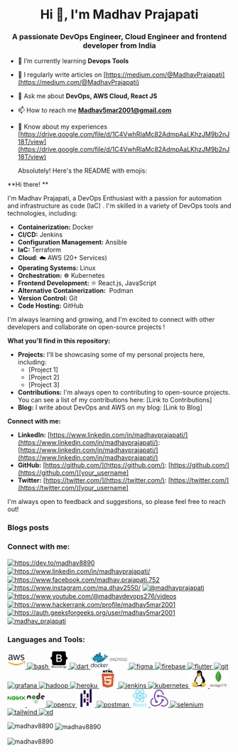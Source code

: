 <h1 align="center">Hi 👋, I'm Madhav Prajapati</h1>
<h3 align="center">A passionate DevOps Engineer, Cloud Engineer and frontend developer from India</h3>

- 🌱 I’m currently learning **Devops Tools**

- 📝 I regularly write articles on [https://medium.com/@MadhavPrajapati](https://medium.com/@MadhavPrajapati)

- 💬 Ask me about **DevOps, AWS Cloud, React JS**

- 📫 How to reach me **Madhav5mar2001@gmail.com**

- 📄 Know about my experiences [https://drive.google.com/file/d/1C4VwhRlaMc82AdmpAaLKhzJM9b2nJ18T/view](https://drive.google.com/file/d/1C4VwhRlaMc82AdmpAaLKhzJM9b2nJ18T/view)

  Absolutely! Here's the README with emojis:

**Hi there! **

I'm Madhav Prajapati, a DevOps Enthusiast with a passion for automation and infrastructure as code (IaC) . I'm skilled in a variety of DevOps tools and technologies, including:

* **Containerization:**  Docker
* **CI/CD:**  Jenkins
* **Configuration Management:**  Ansible
* **IaC:**  Terraform
* **Cloud**: ☁️ AWS (20+ Services)
* **Operating Systems:**  Linux
* **Orchestration:** ☸️ Kubernetes
* **Frontend Development:** ⚛️ React.js,  JavaScript
* **Alternative Containerization:** ️ Podman
* **Version Control:**  Git
* **Code Hosting:**  GitHub

I'm always learning and growing, and I'm excited to connect with other developers and collaborate on open-source projects !

**What you'll find in this repository:**

* **Projects:** I'll be showcasing some of my personal projects here, including:
    * [Project 1]
    * [Project 2]
    * [Project 3]
* **Contributions:** I'm always open to contributing to open-source projects. You can see a list of my contributions here: [Link to Contributions]
* **Blog:** I write about DevOps and AWS on my blog: [Link to Blog]

**Connect with me:**

* **LinkedIn:** [https://www.linkedin.com/in/madhavprajapati/](https://www.linkedin.com/in/madhavprajapati/): [https://www.linkedin.com/in/madhavprajapati/](https://www.linkedin.com/in/madhavprajapati/)
* **GitHub:** [https://github.com/](https://github.com/): [https://github.com/](https://github.com/)[your_username]
* **Twitter:** [https://twitter.com/](https://twitter.com/): [https://twitter.com/](https://twitter.com/)[your_username]

I'm always open to feedback and suggestions, so please feel free to reach out! 



### Blogs posts
<!-- BLOG-POST-LIST:START -->
<!-- BLOG-POST-LIST:END -->

<h3 align="left">Connect with me:</h3>
<p align="left">
<a href="https://dev.to/https://dev.to/madhav8890" target="blank"><img align="center" src="https://raw.githubusercontent.com/rahuldkjain/github-profile-readme-generator/master/src/images/icons/Social/devto.svg" alt="https://dev.to/madhav8890" height="30" width="40" /></a>
<a href="https://linkedin.com/in/https://www.linkedin.com/in/madhavprajapati/" target="blank"><img align="center" src="https://raw.githubusercontent.com/rahuldkjain/github-profile-readme-generator/master/src/images/icons/Social/linked-in-alt.svg" alt="https://www.linkedin.com/in/madhavprajapati/" height="30" width="40" /></a>
<a href="https://fb.com/https://www.facebook.com/madhav.prajapati.752" target="blank"><img align="center" src="https://raw.githubusercontent.com/rahuldkjain/github-profile-readme-generator/master/src/images/icons/Social/facebook.svg" alt="https://www.facebook.com/madhav.prajapati.752" height="30" width="40" /></a>
<a href="https://instagram.com/https://www.instagram.com/ma.dhav2550/" target="blank"><img align="center" src="https://raw.githubusercontent.com/rahuldkjain/github-profile-readme-generator/master/src/images/icons/Social/instagram.svg" alt="https://www.instagram.com/ma.dhav2550/" height="30" width="40" /></a>
<a href="https://medium.com/@madhavprajapati" target="blank"><img align="center" src="https://raw.githubusercontent.com/rahuldkjain/github-profile-readme-generator/master/src/images/icons/Social/medium.svg" alt="@madhavprajapati" height="30" width="40" /></a>
<a href="https://www.youtube.com/c/https://www.youtube.com/@madhavdevops276/videos" target="blank"><img align="center" src="https://raw.githubusercontent.com/rahuldkjain/github-profile-readme-generator/master/src/images/icons/Social/youtube.svg" alt="https://www.youtube.com/@madhavdevops276/videos" height="30" width="40" /></a>
<a href="https://www.hackerrank.com/https://www.hackerrank.com/profile/madhav5mar2001" target="blank"><img align="center" src="https://raw.githubusercontent.com/rahuldkjain/github-profile-readme-generator/master/src/images/icons/Social/hackerrank.svg" alt="https://www.hackerrank.com/profile/madhav5mar2001" height="30" width="40" /></a>
<a href="https://auth.geeksforgeeks.org/user/https://auth.geeksforgeeks.org/user/madhav5mar2001" target="blank"><img align="center" src="https://raw.githubusercontent.com/rahuldkjain/github-profile-readme-generator/master/src/images/icons/Social/geeks-for-geeks.svg" alt="https://auth.geeksforgeeks.org/user/madhav5mar2001" height="30" width="40" /></a>
<a href="https://discord.gg/madhav_prajapati" target="blank"><img align="center" src="https://raw.githubusercontent.com/rahuldkjain/github-profile-readme-generator/master/src/images/icons/Social/discord.svg" alt="madhav_prajapati" height="30" width="40" /></a>
</p>

<h3 align="left">Languages and Tools:</h3>
<p align="left"> <a href="https://aws.amazon.com" target="_blank" rel="noreferrer"> <img src="https://raw.githubusercontent.com/devicons/devicon/master/icons/amazonwebservices/amazonwebservices-original-wordmark.svg" alt="aws" width="40" height="40"/> </a> <a href="https://www.gnu.org/software/bash/" target="_blank" rel="noreferrer"> <img src="https://www.vectorlogo.zone/logos/gnu_bash/gnu_bash-icon.svg" alt="bash" width="40" height="40"/> </a> <a href="https://getbootstrap.com" target="_blank" rel="noreferrer"> <img src="https://raw.githubusercontent.com/devicons/devicon/master/icons/bootstrap/bootstrap-plain-wordmark.svg" alt="bootstrap" width="40" height="40"/> </a> <a href="https://dart.dev" target="_blank" rel="noreferrer"> <img src="https://www.vectorlogo.zone/logos/dartlang/dartlang-icon.svg" alt="dart" width="40" height="40"/> </a> <a href="https://www.docker.com/" target="_blank" rel="noreferrer"> <img src="https://raw.githubusercontent.com/devicons/devicon/master/icons/docker/docker-original-wordmark.svg" alt="docker" width="40" height="40"/> </a> <a href="https://expressjs.com" target="_blank" rel="noreferrer"> <img src="https://raw.githubusercontent.com/devicons/devicon/master/icons/express/express-original-wordmark.svg" alt="express" width="40" height="40"/> </a> <a href="https://www.figma.com/" target="_blank" rel="noreferrer"> <img src="https://www.vectorlogo.zone/logos/figma/figma-icon.svg" alt="figma" width="40" height="40"/> </a> <a href="https://firebase.google.com/" target="_blank" rel="noreferrer"> <img src="https://www.vectorlogo.zone/logos/firebase/firebase-icon.svg" alt="firebase" width="40" height="40"/> </a> <a href="https://flutter.dev" target="_blank" rel="noreferrer"> <img src="https://www.vectorlogo.zone/logos/flutterio/flutterio-icon.svg" alt="flutter" width="40" height="40"/> </a> <a href="https://git-scm.com/" target="_blank" rel="noreferrer"> <img src="https://www.vectorlogo.zone/logos/git-scm/git-scm-icon.svg" alt="git" width="40" height="40"/> </a> <a href="https://grafana.com" target="_blank" rel="noreferrer"> <img src="https://www.vectorlogo.zone/logos/grafana/grafana-icon.svg" alt="grafana" width="40" height="40"/> </a> <a href="https://hadoop.apache.org/" target="_blank" rel="noreferrer"> <img src="https://www.vectorlogo.zone/logos/apache_hadoop/apache_hadoop-icon.svg" alt="hadoop" width="40" height="40"/> </a> <a href="https://heroku.com" target="_blank" rel="noreferrer"> <img src="https://www.vectorlogo.zone/logos/heroku/heroku-icon.svg" alt="heroku" width="40" height="40"/> </a> <a href="https://www.w3.org/html/" target="_blank" rel="noreferrer"> <img src="https://raw.githubusercontent.com/devicons/devicon/master/icons/html5/html5-original-wordmark.svg" alt="html5" width="40" height="40"/> </a> <a href="https://www.jenkins.io" target="_blank" rel="noreferrer"> <img src="https://www.vectorlogo.zone/logos/jenkins/jenkins-icon.svg" alt="jenkins" width="40" height="40"/> </a> <a href="https://kubernetes.io" target="_blank" rel="noreferrer"> <img src="https://www.vectorlogo.zone/logos/kubernetes/kubernetes-icon.svg" alt="kubernetes" width="40" height="40"/> </a> <a href="https://www.linux.org/" target="_blank" rel="noreferrer"> <img src="https://raw.githubusercontent.com/devicons/devicon/master/icons/linux/linux-original.svg" alt="linux" width="40" height="40"/> </a> <a href="https://www.mongodb.com/" target="_blank" rel="noreferrer"> <img src="https://raw.githubusercontent.com/devicons/devicon/master/icons/mongodb/mongodb-original-wordmark.svg" alt="mongodb" width="40" height="40"/> </a> <a href="https://www.nginx.com" target="_blank" rel="noreferrer"> <img src="https://raw.githubusercontent.com/devicons/devicon/master/icons/nginx/nginx-original.svg" alt="nginx" width="40" height="40"/> </a> <a href="https://nodejs.org" target="_blank" rel="noreferrer"> <img src="https://raw.githubusercontent.com/devicons/devicon/master/icons/nodejs/nodejs-original-wordmark.svg" alt="nodejs" width="40" height="40"/> </a> <a href="https://opencv.org/" target="_blank" rel="noreferrer"> <img src="https://www.vectorlogo.zone/logos/opencv/opencv-icon.svg" alt="opencv" width="40" height="40"/> </a> <a href="https://pandas.pydata.org/" target="_blank" rel="noreferrer"> <img src="https://raw.githubusercontent.com/devicons/devicon/2ae2a900d2f041da66e950e4d48052658d850630/icons/pandas/pandas-original.svg" alt="pandas" width="40" height="40"/> </a> <a href="https://postman.com" target="_blank" rel="noreferrer"> <img src="https://www.vectorlogo.zone/logos/getpostman/getpostman-icon.svg" alt="postman" width="40" height="40"/> </a> <a href="https://reactjs.org/" target="_blank" rel="noreferrer"> <img src="https://raw.githubusercontent.com/devicons/devicon/master/icons/react/react-original-wordmark.svg" alt="react" width="40" height="40"/> </a> <a href="https://redux.js.org" target="_blank" rel="noreferrer"> <img src="https://raw.githubusercontent.com/devicons/devicon/master/icons/redux/redux-original.svg" alt="redux" width="40" height="40"/> </a> <a href="https://www.selenium.dev" target="_blank" rel="noreferrer"> <img src="https://raw.githubusercontent.com/detain/svg-logos/780f25886640cef088af994181646db2f6b1a3f8/svg/selenium-logo.svg" alt="selenium" width="40" height="40"/> </a> <a href="https://tailwindcss.com/" target="_blank" rel="noreferrer"> <img src="https://www.vectorlogo.zone/logos/tailwindcss/tailwindcss-icon.svg" alt="tailwind" width="40" height="40"/> </a> <a href="https://www.adobe.com/products/xd.html" target="_blank" rel="noreferrer"> <img src="https://cdn.worldvectorlogo.com/logos/adobe-xd.svg" alt="xd" width="40" height="40"/> </a> </p>

<p><img align="left" src="https://github-readme-stats.vercel.app/api/top-langs?username=madhav8890&show_icons=true&locale=en&layout=compact" alt="madhav8890" /></p>

<p>&nbsp;<img align="center" src="https://github-readme-stats.vercel.app/api?username=madhav8890&show_icons=true&locale=en" alt="madhav8890" /></p>

<p><img align="center" src="https://github-readme-streak-stats.herokuapp.com/?user=madhav8890&" alt="madhav8890" /></p>

